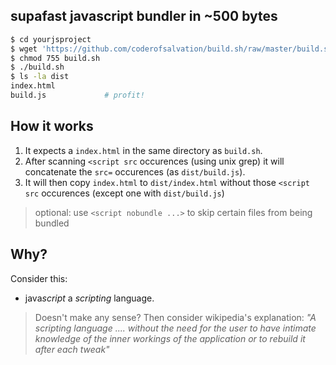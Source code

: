 ## supafast javascript bundler in ~500 bytes

```sh
$ cd yourjsproject
$ wget 'https://github.com/coderofsalvation/build.sh/raw/master/build.sh'
$ chmod 755 build.sh
$ ./build.sh
$ ls -la dist
index.html
build.js             # profit!
```

## How it works

1. It expects a `index.html` in the same directory as `build.sh`.<br>
1. After scanning `<script src` occurences (using unix grep) it will concatenate the `src=` occurences (as `dist/build.js`).
1. It will then copy `index.html` to `dist/index.html` without those `<script src` occurences (except one with `dist/build.js`)

> optional: use `<script nobundle ...>` to skip certain files from being bundled

## Why?

Consider this: 

* java*script* a *scripting* language.<br>

> Doesn't make any sense? Then consider wikipedia's explanation: _"A scripting language .... without the need for the user to have intimate knowledge of the inner workings of the application or to rebuild it after each tweak"_
 
